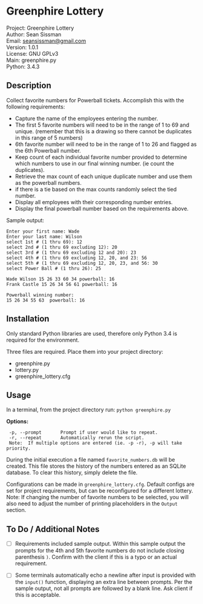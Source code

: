 Greenphire Lottery
===
Project:    Greenphire Lottery  
Author:     Sean Sissman  
Email:      seansissman@gmail.com  
Version:    1.0.1  
License:    GNU GPLv3  
Main:       greenphire.py  
Python:     3.4.3  


Description
---
Collect favorite numbers for Powerball tickets.  Accomplish this with the following requirements:


- Capture the name of the employees entering the number.
- The first 5 favorite numbers will need to be in the range of 1 to 69 and unique. (remember that this is a drawing so there cannot be duplicates in this range of 5 numbers)
- 6th favorite number will need to be in the range of 1 to 26 and flagged as the 6th Powerball number.
- Keep count of each individual favorite number provided to determine which numbers to use in our final winning number. (ie count the duplicates).
- Retrieve the max count of each unique duplicate number and use them as the powerball numbers.
- if there is a tie based on the max counts randomly select the tied number.
- Display all employees with their corresponding number entries.
- Display the final powerball number based on the requirements above.

Sample output:
```
Enter your first name: Wade
Enter your last name: Wilson
select 1st # (1 thru 69): 12
select 2nd # (1 thru 69 excluding 12): 20
select 3rd # (1 thru 69 excluding 12 and 20): 23
select 4th # (1 thru 69 excluding 12, 20, and 23: 56
select 5th # (1 thru 69 excluding 12, 20, 23, and 56: 30
select Power Ball # (1 thru 26): 25

Wade Wilson 15 26 33 60 34 powerball: 16
Frank Castle 15 26 34 56 61 powerball: 16

Powerball winning number:
15 26 34 55 63  powerball: 16
```


Installation
---
Only standard Python libraries are used, therefore only Python 3.4 is required for the environment.

Three files are required.  Place them into your project directory:
-  greenphire.py
-  lottery.py
-  greenphire_lottery.cfg


Usage
---
In a terminal, from the project directory run:
`python greenphire.py`

**Options:**
```
 -p, --prompt       Prompt if user would like to repeat.
 -r, --repeat       Automatically rerun the script.
 Note:  If multiple options are entered (ie. -p -r), -p will take priority.
```

During the initial execution a file named `favorite_numbers.db` will be created.  This file stores the history of the numbers entered as an SQLite database.
To clear this history, simply delete the file.

Configurations can be made in `greenphire_lottery.cfg`.  Default configs are set for project requirements, but can be reconfigured for a different lottery.
Note:  If changing the number of favorite numbers to be selected, you will also need to adjust the number of printing placeholders in the `Output` section.


To Do / Additional Notes
---
- [ ] Requirements included sample output.  Within this sample output the prompts for the 4th and 5th favorite numbers do not include closing parenthesis `)`.  Confirm with the client if this is a typo or an actual requirement.
- [ ] Some terminals automatically echo a newline after input is provided with the `input()` function, displaying an extra line between prompts.  Per the sample output, not all prompts are followed by a blank line.  Ask client if this is acceptable.


